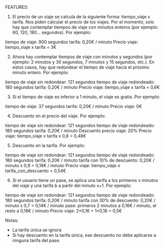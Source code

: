 FEATURES:

1. El precio de un viaje se calcula de la siguiente forma: tiempo_viaje x tarifa. Nos piden calcular el precio de los viajes. Por el momento, solo hay que contemplar tiempos de viaje con minutos enteros (por ejemplo: 60, 120, 180... segundos). Por ejemplo:

tiempo de viaje: 900 segundos
tarifa: 0,20€ / minuto
Precio viaje: tiempo_viaje x tarifa = 3€

2. Ahora hay contemplar tiempos de viaje con minutos y segundos (por ejemplo: 2 minutos y 30 segundos, 7 minutos y 15 segundos, etc.). En estos casos, hay que redondear el tiempo de viaje hacia el próximo minuto entero. Por ejemplo:

tiempo de viaje sin redondear: 121 segundos
tiempo de viaje redondeado: 180 segundos
tarifa: 0,20€ / minuto
Precio viaje: tiempo_viaje x tarifa = 0,6€

3. Si el tiempo de viaje es inferior a 1 minuto, el viaje es gratis. Por ejemplo:

tiempo de viaje: 37 segundos
tarifa: 0,20€ / minuto
Precio viaje: 0€

4. Descuento en el precio del viaje. Por ejemplo:

tiempo de viaje sin redondear: 121 segundos
tiempo de viaje redondeado: 180 segundos
tarifa: 0,20€ / minuto
Descuento precio viaje: 20%
Precio viaje: tiempo_viaje x tarifa x 0,8 = 0,48€

5. Descuento en la tarifa. Por ejemplo:

tiempo de viaje sin redondear: 121 segundos
tiempo de viaje redondeado: 180 segundos
tarifa: 0,20€ / minuto
tarifa con 10% de descuento: 0,20€ / minuto x 0,9 = 0,18€ / minuto
Precio viaje: tiempo_viaje x tarifa_con_descuento = 0,54€

6. Si el usuario tiene un pase, se aplica una tarifa a los primeros x minutos del viaje y una tarifa b a partir del minuto x+1. Por ejemplo:

tiempo de viaje sin redondear: 121 segundos
tiempo de viaje redondeado: 180 segundos
tarifa: 0,20€ / minuto
tarifa con 30% de descuento: 0,20€ / minuto x 0,7 = 0,14€ / minuto
pase: primeros 2 minutos a 0,16€ / minuto, el resto a 0,18€ / minuto
Precio viaje: 2×0,16 + 1×0,18 = 0,5€

Notas:

- La tarifa única se ignora
- Si hay descuento en la tarifa única, ese descuento no debe aplicarse a ninguna tarifa del pase.
